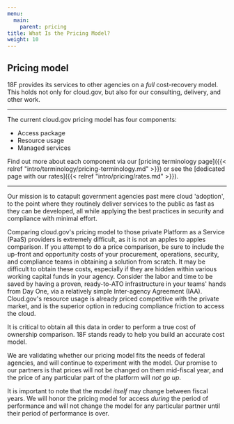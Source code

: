 ```yaml
---
menu:
  main:
    parent: pricing
title: What Is the Pricing Model?
weight: 10
---
```


## Pricing model

18F provides its services to other agencies on a _full_ cost-recovery model. This holds not only for cloud.gov, but also for our consulting, delivery, and other work.

---

The current cloud.gov pricing model has four components:

- Access package
- Resource usage
- Managed services

Find out more about each component via our [pricing terminology page]({{< relref "intro/terminology/pricing-terminology.md" >}}) or see the [dedicated page with our rates]({{< relref "intro/pricing/rates.md" >}}).

---
Our mission is to catapult government agencies past mere cloud 'adoption', to the point where they routinely deliver services to the public as fast as they can be developed, all while applying the best practices in security and compliance with minimal effort.

Comparing cloud.gov's pricing model to those private Platform as a Service (PaaS) providers is extremely difficult, as it is not an apples to apples comparison. If you attempt to do a price comparison, be sure to include the up-front and opportunity costs of your procurement, operations, security, and compliance teams in obtaining a solution from scratch. It may be difficult to obtain these costs, especially if they are hidden within various working capital funds in your agency. Consider the labor and time to be saved by having a proven, ready-to-ATO infrastructure in your teams' hands from Day One, via a relatively simple Inter-agency Agreement (IAA). Cloud.gov's resource usage is already priced competitive with the private market, and is the superior option in reducing compliance friction to access the cloud.

It is critical to obtain all this data in order to perform a true cost of ownership comparison. 18F stands ready to help you build an accurate cost model.

We are validating whether our pricing model fits the needs of federal agencies, and will continue to experiment with the model. Our promise to our partners is that prices will not be changed on them mid-fiscal year, and the price of any particular part of the platform will *not go up*.

It is important to note that the model _itself_ may change between fiscal years. We will honor the pricing model for access _during_ the period of performance and will not change the model for any particular partner until their period of performance is over.
